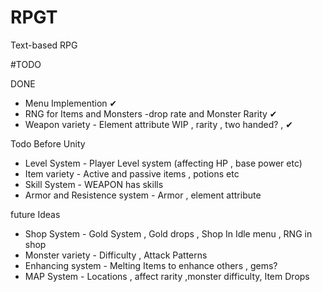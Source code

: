 # RPGT
Text-based RPG

#TODO

DONE
- Menu Implemention ✔
- RNG for Items and Monsters -drop rate and Monster Rarity ✔
- Weapon variety - Element attribute WIP , rarity , two handed? ,  ✔

Todo Before Unity
- Level System - Player Level system (affecting HP , base power etc)
- Item variety - Active and passive items , potions etc
- Skill System - WEAPON has skills
- Armor and Resistence system - Armor , element attribute

future Ideas
- Shop System - Gold System , Gold drops , Shop In Idle menu , RNG in shop
- Monster variety - Difficulty , Attack Patterns 
- Enhancing system - Melting Items to enhance others , gems?
- MAP System - Locations , affect rarity ,monster difficulty, Item Drops



